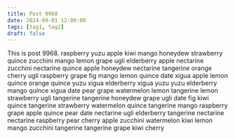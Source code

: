 ```yaml
---
title: Post 9968
date: 2024-09-01 12:00:00
tags: [tag1, tag2]
draft: false
---
```

This is post 9968.
raspberry
yuzu
apple
kiwi
mango
honeydew
strawberry
quince
zucchini
mango
lemon
grape
ugli
elderberry
apple
nectarine
zucchini
nectarine
quince
apple
honeydew
nectarine
tangerine
orange
cherry
ugli
raspberry
grape
fig
mango
lemon
quince
date
xigua
apple
lemon
quince
orange
quince
yuzu
xigua
elderberry
xigua
yuzu
yuzu
elderberry
mango
quince
xigua
date
pear
grape
watermelon
lemon
tangerine
lemon
strawberry
ugli
tangerine
tangerine
honeydew
grape
ugli
date
fig
kiwi
quince
tangerine
strawberry
watermelon
quince
tangerine
mango
raspberry
grape
apple
quince
pear
date
nectarine
ugli
elderberry
tangerine
nectarine
nectarine
raspberry
pear
cherry
apple
zucchini
watermelon
kiwi
lemon
mango
zucchini
tangerine
tangerine
grape
kiwi
cherry
